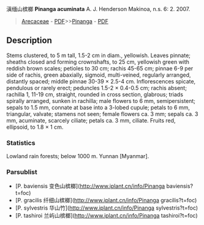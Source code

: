 滇缅山槟榔 **Pinanga acuminata** A. J. Henderson Makinoa, n.s. 6: 2. 2007.

> [Arecaceae](http://www.iplant.cn/info/Arecaceae?t=foc) - [PDF](http://www.iplant.cn/foc/pdf/Arecaceae.pdf)>>[Pinanga](http://www.iplant.cn/info/Pinanga?t=foc) - [PDF](http://www.iplant.cn/foc/pdf/Pinanga.pdf)

## Description

Stems clustered, to 5 m tall, 1.5-2 cm in diam., yellowish. Leaves pinnate; sheaths closed and forming crownshafts, to 25 cm, yellowish green with reddish brown scales; petioles to 30 cm; rachis 45-65 cm; pinnae 6-9 per side of rachis, green abaxially, sigmoid, multi-veined, regularly arranged, distantly spaced; middle pinnae 30-39 × 2.5-4 cm. Inflorescences spicate, pendulous or rarely erect; peduncles 1.5-2 × 0.4-0.5 cm; rachis absent; rachilla 1, 11-19 cm, straight, rounded in cross section, glabrous; triads spirally arranged, sunken in rachilla; male flowers to 6 mm, semipersistent; sepals to 1.5 mm, connate at base into a 3-lobed cupule; petals to 6 mm, triangular, valvate; stamens not seen; female flowers ca. 3 mm; sepals ca. 3 mm, acuminate, scarcely ciliate; petals ca. 3 mm, ciliate. Fruits red, ellipsoid, to 1.8 × 1 cm.

### Statistics
Lowland rain forests; below 1000 m. Yunnan [Myanmar].



### Parsublist

* [P.  baviensis  变色山槟榔](http://www.iplant.cn/info/Pinanga baviensis?t=foc)
* [P.  gracilis  纤细山槟榔](http://www.iplant.cn/info/Pinanga gracilis?t=foc)
* [P.  sylvestris  华山竹](http://www.iplant.cn/info/Pinanga sylvestris?t=foc)
* [P.  tashiroi  兰屿山槟榔](http://www.iplant.cn/info/Pinanga tashiroi?t=foc)
